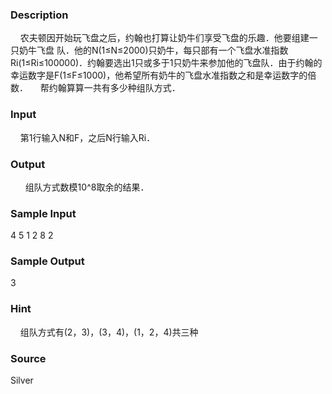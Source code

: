 
### Description
    农夫顿因开始玩飞盘之后，约翰也打算让奶牛们享受飞盘的乐趣．他要组建一只奶牛飞盘
队．他的N(1≤N≤2000)只奶牛，每只部有一个飞盘水准指数Ri(1≤Ri≤100000)．约翰要选出1只或多于1只奶牛来参加他的飞盘队．由于约翰的幸运数字是F(1≤F≤1000)，他希望所有奶牛的飞盘水准指数之和是幸运数字的倍数．
    帮约翰算算一共有多少种组队方式．
### Input
    第1行输入N和F，之后N行输入Ri．
### Output
 
    组队方式数模10^8取余的结果．
### Sample Input
4 5
1
2
8
2
### Sample Output
3
### Hint
    组队方式有(2，3)，(3，4)，(1，2，4)共三种
### Source
Silver